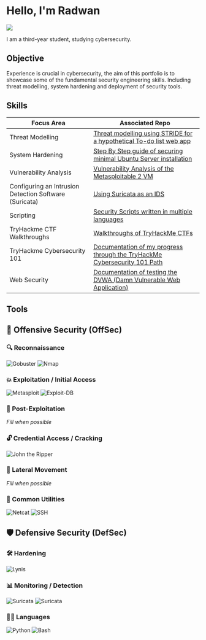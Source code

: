 # Hello, I'm Radwan
<a href="https://www.linkedin.com/in/radwan-rahman-68a535216">
  <img src="https://img.shields.io/badge/-LinkedIn-0072b1?&style=for-the-badge&logo=linkedin&logoColor=white" />
</a>


I am a third-year student, studying cybersecurity.

## Objective
Experience is crucial in cybersecurity, the aim of this portfolio is to showcase some of the fundamental security engineering skills. Including threat modelling, system hardening and deployment of security tools.

## Skills

| Focus Area                                    | Associated Repo            |
|-----------------------------------------------|----------------------------|
| Threat Modelling                      | <a href="https://github.com/rojounooo/threat-modelling"> Threat modelling using STRIDE for a hypothetical To-do list web app |
| System Hardening                      | <a href="https://github.com/rojounooo/linux-system-hardening"> Step By Step guide of securing minimal Ubuntu Server installation |
| Vulnerability Analysis                | <a href="https://github.com/rojounooo/vuln-analysis-metasploitable"> Vulnerability Analysis of the Metasploitable 2 VM |
| Configuring an Intrusion Detection Software (Suricata) | <a href="https://github.com/rojounooo/Suricata">Using Suricata as an IDS</a> |
| Scripting                             | <a href="https://github.com/rojounooo/Security-Scripts"> Security Scripts written in multiple languages</a> |
| TryHackme CTF Walkthroughs            | <a href="https://github.com/rojounooo/TryHackMe-Walkthroughs"> Walkthroughs of TryHackMe CTFs</a> |
| TryHackme Cybersecurity 101           | <a href="https://github.com/rojounooo/TryHackMe-CyberSecurity-101"> Documentation of my progress through the TryHackMe Cybersecurity 101 Path</a> |
| Web Security                          | <a href="https://github.com/rojounooo/hacking-dvwa"> Documentation of testing the DVWA (Damn Vulnerable Web Application) |


## Tools

## 🔴 Offensive Security (OffSec)

### 🔍 Reconnaissance
![Gobuster](https://img.shields.io/badge/tool-Gobuster-lightgrey)
![Nmap](https://img.shields.io/badge/tool-Nmap-brightgreen)

### 💥 Exploitation / Initial Access
![Metasploit](https://img.shields.io/badge/tool-Metasploit-red)
![Exploit-DB](https://img.shields.io/badge/tool-Exploit--DB-orange)

### 🦠 Post-Exploitation
*Fill when possible*

### 🔓 Credential Access / Cracking
![John the Ripper](https://img.shields.io/badge/tool-John%20the%20Ripper-yellow)

### 🔁 Lateral Movement
*Fill when possible*

### 🧰 Common Utilities
![Netcat](https://img.shields.io/badge/tool-Netcat-blueviolet)
![SSH](https://img.shields.io/badge/tool-SSH-lightblue)


## 🛡️ Defensive Security (DefSec)

### 🛠️ Hardening
![Lynis](https://img.shields.io/badge/tool-Lynis-green)

### 📊 Monitoring / Detection
![Suricata](https://img.shields.io/badge/tool-Splunk-orange)
![Suricata](https://img.shields.io/badge/tool-Suricata-blue)

### 🧑‍💻 Languages
![Python](https://img.shields.io/badge/language-Python-3776AB?logo=python&logoColor=white)
![Bash](https://img.shields.io/badge/language-Bash-4EAA25?logo=gnubash&logoColor=white)


